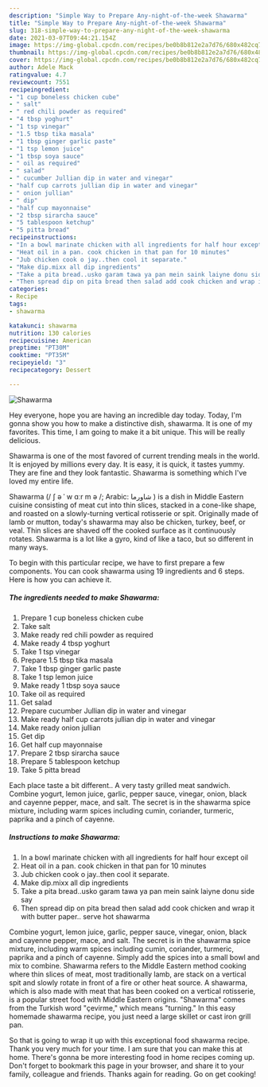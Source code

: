 ```yaml
---
description: "Simple Way to Prepare Any-night-of-the-week Shawarma"
title: "Simple Way to Prepare Any-night-of-the-week Shawarma"
slug: 318-simple-way-to-prepare-any-night-of-the-week-shawarma
date: 2021-03-07T09:44:21.154Z
image: https://img-global.cpcdn.com/recipes/be0b8b812e2a7d76/680x482cq70/shawarma-recipe-main-photo.jpg
thumbnail: https://img-global.cpcdn.com/recipes/be0b8b812e2a7d76/680x482cq70/shawarma-recipe-main-photo.jpg
cover: https://img-global.cpcdn.com/recipes/be0b8b812e2a7d76/680x482cq70/shawarma-recipe-main-photo.jpg
author: Adele Mack
ratingvalue: 4.7
reviewcount: 7551
recipeingredient:
- "1 cup boneless chicken cube"
- " salt"
- " red chili powder as required"
- "4 tbsp yoghurt"
- "1 tsp vinegar"
- "1.5 tbsp tika masala"
- "1 tbsp ginger garlic paste"
- "1 tsp lemon juice"
- "1 tbsp soya sauce"
- " oil as required"
- " salad"
- " cucumber Jullian dip in water and vinegar"
- "half cup carrots jullian dip in water and vinegar"
- " onion jullian"
- " dip"
- "half cup mayonnaise"
- "2 tbsp sirarcha sauce"
- "5 tablespoon ketchup"
- "5 pitta bread"
recipeinstructions:
- "In a bowl marinate chicken with all ingredients for half hour except oil"
- "Heat oil in a pan. cook chicken in that pan for 10 minutes"
- "Jub chicken cook o jay..then cool it separate."
- "Make dip.mixx all dip ingredients"
- "Take a pita bread..usko garam tawa ya pan mein saink laiyne donu side say"
- "Then spread dip on pita bread then salad add cook chicken and wrap it with butter paper.. serve hot shawarma"
categories:
- Recipe
tags:
- shawarma

katakunci: shawarma 
nutrition: 130 calories
recipecuisine: American
preptime: "PT30M"
cooktime: "PT35M"
recipeyield: "3"
recipecategory: Dessert

---
```



![Shawarma](https://img-global.cpcdn.com/recipes/be0b8b812e2a7d76/680x482cq70/shawarma-recipe-main-photo.jpg)

Hey everyone, hope you are having an incredible day today. Today, I'm gonna show you how to make a distinctive dish, shawarma. It is one of my favorites. This time, I am going to make it a bit unique. This will be really delicious.

Shawarma is one of the most favored of current trending meals in the world. It is enjoyed by millions every day. It is easy, it is quick, it tastes yummy. They are fine and they look fantastic. Shawarma is something which I've loved my entire life.

Shawarma (/ ʃ ə ˈ w ɑːr m ə /; Arabic: شاورما ‎) is a dish in Middle Eastern cuisine consisting of meat cut into thin slices, stacked in a cone-like shape, and roasted on a slowly-turning vertical rotisserie or spit. Originally made of lamb or mutton, today&#39;s shawarma may also be chicken, turkey, beef, or veal. Thin slices are shaved off the cooked surface as it continuously rotates. Shawarma is a lot like a gyro, kind of like a taco, but so different in many ways.


To begin with this particular recipe, we have to first prepare a few components. You can cook shawarma using 19 ingredients and 6 steps. Here is how you can achieve it.

<!--inarticleads1-->

##### The ingredients needed to make Shawarma:

1. Prepare 1 cup boneless chicken cube
1. Take  salt
1. Make ready  red chili powder as required
1. Make ready 4 tbsp yoghurt
1. Take 1 tsp vinegar
1. Prepare 1.5 tbsp tika masala
1. Take 1 tbsp ginger garlic paste
1. Take 1 tsp lemon juice
1. Make ready 1 tbsp soya sauce
1. Take  oil as required
1. Get  salad
1. Prepare  cucumber Jullian dip in water and vinegar
1. Make ready half cup carrots jullian dip in water and vinegar
1. Make ready  onion jullian
1. Get  dip
1. Get half cup mayonnaise
1. Prepare 2 tbsp sirarcha sauce
1. Prepare 5 tablespoon ketchup
1. Take 5 pitta bread


Each place taste a bit different.. A very tasty grilled meat sandwich. Combine yogurt, lemon juice, garlic, pepper sauce, vinegar, onion, black and cayenne pepper, mace, and salt. The secret is in the shawarma spice mixture, including warm spices including cumin, coriander, turmeric, paprika and a pinch of cayenne. 

<!--inarticleads2-->

##### Instructions to make Shawarma:

1. In a bowl marinate chicken with all ingredients for half hour except oil
1. Heat oil in a pan. cook chicken in that pan for 10 minutes
1. Jub chicken cook o jay..then cool it separate.
1. Make dip.mixx all dip ingredients
1. Take a pita bread..usko garam tawa ya pan mein saink laiyne donu side say
1. Then spread dip on pita bread then salad add cook chicken and wrap it with butter paper.. serve hot shawarma


Combine yogurt, lemon juice, garlic, pepper sauce, vinegar, onion, black and cayenne pepper, mace, and salt. The secret is in the shawarma spice mixture, including warm spices including cumin, coriander, turmeric, paprika and a pinch of cayenne. Simply add the spices into a small bowl and mix to combine. Shawarma refers to the Middle Eastern method cooking where thin slices of meat, most traditionally lamb, are stack on a vertical spit and slowly rotate in front of a fire or other heat source. A shawarma, which is also made with meat that has been cooked on a vertical rotisserie, is a popular street food with Middle Eastern origins. &#34;Shawarma&#34; comes from the Turkish word &#34;çevirme,&#34; which means &#34;turning.&#34; In this easy homemade shawarma recipe, you just need a large skillet or cast iron grill pan. 

So that is going to wrap it up with this exceptional food shawarma recipe. Thank you very much for your time. I am sure that you can make this at home. There's gonna be more interesting food in home recipes coming up. Don't forget to bookmark this page in your browser, and share it to your family, colleague and friends. Thanks again for reading. Go on get cooking!
